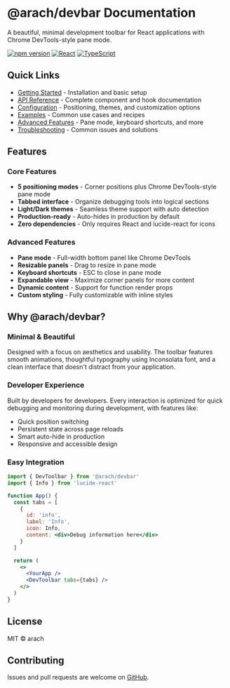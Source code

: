 # @arach/devbar Documentation

A beautiful, minimal development toolbar for React applications with Chrome DevTools-style pane mode.

[![npm version](https://img.shields.io/npm/v/@arach/devbar.svg)](https://www.npmjs.com/package/@arach/devbar)
[![React](https://img.shields.io/badge/React-%3E%3D16.8.0-blue.svg)](https://reactjs.org/)
[![TypeScript](https://img.shields.io/badge/TypeScript-Ready-blue.svg)](https://www.typescriptlang.org/)

## Quick Links

- [Getting Started](./getting-started.md) - Installation and basic setup
- [API Reference](./api-reference.md) - Complete component and hook documentation
- [Configuration](./configuration.md) - Positioning, themes, and customization options
- [Examples](./examples.md) - Common use cases and recipes
- [Advanced Features](./advanced.md) - Pane mode, keyboard shortcuts, and more
- [Troubleshooting](./troubleshooting.md) - Common issues and solutions

## Features

### Core Features
- **5 positioning modes** - Corner positions plus Chrome DevTools-style pane mode
- **Tabbed interface** - Organize debugging tools into logical sections
- **Light/Dark themes** - Seamless theme support with auto detection
- **Production-ready** - Auto-hides in production by default
- **Zero dependencies** - Only requires React and lucide-react for icons

### Advanced Features
- **Pane mode** - Full-width bottom panel like Chrome DevTools
- **Resizable panels** - Drag to resize in pane mode
- **Keyboard shortcuts** - ESC to close in pane mode
- **Expandable view** - Maximize corner panels for more content
- **Dynamic content** - Support for function render props
- **Custom styling** - Fully customizable with inline styles

## Why @arach/devbar?

### Minimal & Beautiful
Designed with a focus on aesthetics and usability. The toolbar features smooth animations, thoughtful typography using Inconsolata font, and a clean interface that doesn't distract from your application.

### Developer Experience
Built by developers for developers. Every interaction is optimized for quick debugging and monitoring during development, with features like:
- Quick position switching
- Persistent state across page reloads
- Smart auto-hide in production
- Responsive and accessible design

### Easy Integration
```jsx
import { DevToolbar } from '@arach/devbar'
import { Info } from 'lucide-react'

function App() {
  const tabs = [
    {
      id: 'info',
      label: 'Info',
      icon: Info,
      content: <div>Debug information here</div>
    }
  ]

  return (
    <>
      <YourApp />
      <DevToolbar tabs={tabs} />
    </>
  )
}
```

## License

MIT © arach

## Contributing

Issues and pull requests are welcome on [GitHub](https://github.com/arach/devbar).